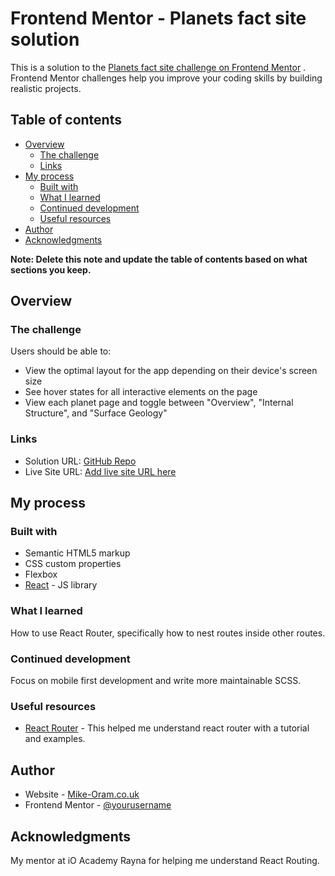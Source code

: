 # Frontend Mentor - Planets fact site solution

This is a solution to
the [Planets fact site challenge on Frontend Mentor](https://www.frontendmentor.io/challenges/planets-fact-site-gazqN8w_f)
. Frontend Mentor challenges help you improve your coding skills by building realistic projects.

## Table of contents

- [Overview](#overview)
    - [The challenge](#the-challenge)
    - [Links](#links)
- [My process](#my-process)
    - [Built with](#built-with)
    - [What I learned](#what-i-learned)
    - [Continued development](#continued-development)
    - [Useful resources](#useful-resources)
- [Author](#author)
- [Acknowledgments](#acknowledgments)

**Note: Delete this note and update the table of contents based on what sections you keep.**

## Overview

### The challenge

Users should be able to:

- View the optimal layout for the app depending on their device's screen size
- See hover states for all interactive elements on the page
- View each planet page and toggle between "Overview", "Internal Structure", and "Surface Geology"

### Links

- Solution URL: [GitHub Repo](https://github.com/SlothSan/frontend-mentor-planets-site)
- Live Site URL: [Add live site URL here](https://slothsan.github.io/frontend-mentor-planets-site/)

## My process

### Built with

- Semantic HTML5 markup
- CSS custom properties
- Flexbox
- [React](https://reactjs.org/) - JS library

### What I learned

How to use React Router, specifically how to nest routes inside other routes.

### Continued development

Focus on mobile first development and write more maintainable SCSS.

### Useful resources

- [React Router](https://reactrouter.com/en/main) - This helped me understand react router with a tutorial and examples.

## Author

- Website - [Mike-Oram.co.uk](https://www.mike-oram.co.uk)
- Frontend Mentor - [@yourusername](https://www.frontendmentor.io/profile/slothsan)

## Acknowledgments

My mentor at iO Academy Rayna for helping me understand React Routing.
